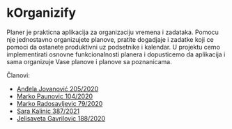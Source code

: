 # kOrganizify

Planer je prakticna aplikacija za organizaciju vremena i zadataka. Pomocu nje jednostavno organizujete planove, pratite dogadjaje i zadatke koji ce pomoci da ostanete produktivni uz podsetnike i kalendar. 
U projektu cemo implementirati osnovne funkcionalnosti planera i dopusticemo da aplikacija i sama organizuje Vase planove i planove sa poznanicama.

Članovi:
 - <a href="https://gitlab.com/andjixi">Anđela Jovanović 205/2020</a>
 - <a href="https://gitlab.com/markopaunovic1414">Marko Paunovic 104/2020</a>
 - <a href="https://gitlab.com/Markic01">Marko Radosavljevic 79/2020</a>
 - <a href="https://gitlab.com/sarakalinic24">Sara Kalinic 387/2021</a>
 - <a href="https://gitlab.com/jelisavetagavrilovic">Jelisaveta Gavrilovic 188/2020</a>